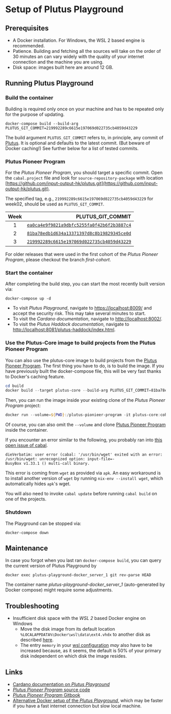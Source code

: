 # Setup of Plutus Playground

## Prerequisites
* A Docker installation. For Windows, the WSL 2 based engine is recommended.
* Patience. Building and fetching all the sources will take on the order of 30 minutes an can vary widely with the quality of your internet connection and the machine you are using.
* Disk space: images built here are around 12 GB. 

## Running Plutus Playground
### Build the container
Building is required only once on your machine and has to be repeated only for the purpose of updating.
```
docker-compose build --build-arg PLUTUS_GIT_COMMIT=219992289c6615e197069d022735cb4059d43229
```
The build argument `PLUTUS_GIT_COMMIT` refers to, in principle, any commit of [Plutus](https://github.com/input-output-hk/plutus). It is optional and defaults to the latest commit. (But beware of Docker caching!)
See further below for a list of tested commits.

### Plutus Pioneer Program
For the *Plutus Pioneer Program*, you should target a specific commit. Open the `cabal.project` file and look for `source-repository-package` with location [https://github.com/input-output-hk/plutus.git](https://github.com/input-output-hk/plutus.git).

The specified tag, e.g., `219992289c6615e197069d022735cb4059d43229` for week02, should be used as `PLUTUS_GIT_COMMIT`. 

| Week | PLUTUS_GIT_COMMIT                                                                                                                     |
|:----:|--------------------------------------------------------------------------------------------------------------------------------------:|
| 1    | [`ea0ca4e9f9821a9dbfc5255fa0f42b6f2b3887c4`](https://github.com/input-output-hk/plutus/tree/ea0ca4e9f9821a9dbfc5255fa0f42b6f2b3887c4) |
| 2    | [`81ba78edb1d634a13371397d8c8b19829345ce0d`](https://github.com/input-output-hk/plutus/tree/81ba78edb1d634a13371397d8c8b19829345ce0d) |
| 3    | [`219992289c6615e197069d022735cb4059d43229`](https://github.com/input-output-hk/plutus/tree/219992289c6615e197069d022735cb4059d43229) |

For older releases that were used in the first cohort of the *Plutus Pioneer Program*, please checkout the branch *first-cohort*.

### Start the container
After completing the build step, you can start the most recently built version via:
```
docker-compose up -d
```
* To visit *Plutus Playground*, navigate to [https://localhost:8009/](https://localhost:8009/) and accept the security risk. This may take several minutes to start.
* To visit the *Cardano documentation*, navigate to [http://localhost:8002/](http://localhost:8002/).
* To visit the *Plutus Haddock documentation*, navigate to [http://localhost:8081/plutus-haddock/index.html](http://localhost:8081/plutus-haddock/index.html).

### Use the Plutus-Core image to build projects from the Plutus Pioneer Program
You can also use the plutus-core image to build projects from the [Plutus Pioneer Program](https://github.com/input-output-hk/plutus-pioneer-program).
The first thing you have to do, is to build the image. If you have previously built the docker-compose file, this will be very fast thanks to Docker's caching feature.
```Powershell
cd build
docker build --target plutus-core --build-arg PLUTUS_GIT_COMMIT=81ba78edb1d634a13371397d8c8b19829345ce0d --tag plutus-core:cohort2-week2 .
```

Then, you can run the image inside your existing clone of the *Plutus Pioneer Program* project:
```Powershell
docker run --volume=${PWD}:/plutus-pionieer-program -it plutus-core:cohort2-week2 nix-shell
```
Of course, you can also omit the `--volume` and clone [Plutus Pioneer Program](https://github.com/input-output-hk/plutus-pioneer-program) inside the container.

If you encounter an error similar to the following, you probably ran into [this open issue of cabal](https://github.com/haskell/cabal/issues/6126).
```
dieVerbatim: user error (cabal: '/usr/bin/wget' exited with an error:
/usr/bin/wget: unrecognized option: input-file=-
BusyBox v1.33.1 () multi-call binary.
```
This error is coming from `wget` as provided via `apk`. An easy workaround is to install another version of `wget` by running `nix-env --install wget`, which automatically hides `apk`'s wget.

You will also need to invoke `cabal update` before running `cabal build` on one of the projects.

### Shutdown
The Playground can be stopped via:
```
docker-compose down
```


## Maintenance 
In case you forgot when you last ran `docker-compose build`, you can query the current version of Plutus Playground by
```
docker exec plutus-playground-docker_server_1 git rev-parse HEAD
```
The container name *plutus-playground-docker_server_1* (auto-generated by Docker compose) might require some adjustments.

## Troubleshooting
* Insufficient disk space with the *WSL 2* based Docker engine on Windows
  - Move the disk image from its default location `%LOCALAPPDATA%\Docker\wsl\data\ext4.vhdx` to another disk as described [here](https://stackoverflow.com/questions/62441307/how-can-i-change-the-location-of-docker-images-when-using-docker-desktop-on-wsl2).
  - The entry `memory` in your [wsl configuration](https://docs.microsoft.com/en-us/windows/wsl/wsl-config#configure-global-options-with-wslconfig) *may* also have to be increased because, as it seems, the default is 50% of your primary disk independent on which disk the image resides.


## Links
* [Cardano documentation on *Plutus Playground*](https://docs.cardano.org/projects/plutus/en/latest/plutus/tutorials/plutus-playground.html])
* [*Plutus Pioneer Program* source code](https://github.com/input-output-hk/plutus-pioneer-program)
* [*Plutus Pioneer Program* Gitbook](https://docs.plutus-community.com)
* [Alternative Docker setup of the *Plutus Playground*](https://github.com/maccam912/ppp), which may be faster if you have a fast internet connection but slow local machine.
